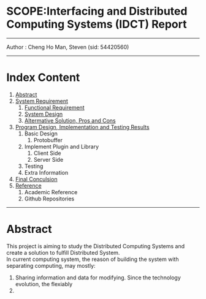 # SCOPE:Interfacing and Distributed Computing Systems (IDCT) Report
---
<!-- cover -->
Author : Cheng Ho Man, Steven (sid: 54420560) 
<!-- endl  -->
---
# Index Content
1. [Abstract](#Abstract)
2. [System Requirement](#System_Requirement)
   1. [Functional Requirement](#Function_Requirement)
   2. [System Design](#System_Design)
   3. [Altermative Solution, Pros and Cons](#Altermative)
3. [Program Design, Implementation and Testing Results](#Program_Design)
   1. Basic Design
      1. Protobuffer
   2. Implement Plugin and Library
      1. Client Side
      2. Server Side
   3. Testing
   4. Extra Information 
4. [Final Conculsion](#Conculsion)
5. [Reference](#Reference)
   1. Academic Reference
   2. Github Repositories

---

# Abstract
This project is aiming to study the Distributed Computing Systems and create a solution to fulfill Distributed System.
\
In current computing system, the reason of building the system with separating computing, may mostly:
1. Sharing information and data for modifying. Since the technology evolution, the flexiably 
2. 